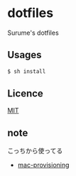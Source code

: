 dotfiles
====

Surume's dotfiles

## Usages

```bash
$ sh install
```

## Licence

[MIT](https://github.com/tcnksm/tool/blob/master/LICENCE)


## note

こっちから使ってる
* [mac-provisioning](https://github.com/Surume/mac-provisioning)
